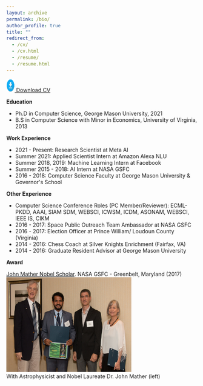 ```yaml
---
layout: archive
permalink: /bio/
author_profile: true
title: ""
redirect_from: 
  - /cv/
  - /cv.html
  - /resume/
  - /resume.html
---
```

[<img src='/images/download2.png' width="22" height="35"> Download CV](http://jitinkrishnan.github.io/files/Krishnan_CV.pdf)


**Education**

* Ph.D in Computer Science, George Mason University, 2021
* B.S in Computer Science with Minor in Economics, University of Virginia, 2013


**Work Experience**

* 2021 - Present: Research Scientist at Meta AI
* Summer 2021: Applied Scientist Intern at Amazon Alexa NLU
* Summer 2018, 2019: Machine Learning Intern at Facebook
* Summer 2015 - 2018: AI Intern at NASA GSFC
* 2016 - 2018: Computer Science Faculty at George Mason University & Governor's School


**Other Experience**

* Computer Science Conference Roles (PC Member/Reviewer): ECML-PKDD, AAAI, SIAM SDM, WEBSCI, ICWSM, ICDM, ASONAM, WEBSCI, IEEE IS, CIKM
* 2016 - 2017: Space Public Outreach Team Ambassador at NASA GSFC
* 2016 - 2017: Election Officer at Prince William/ Loudoun County (Virginia)
* 2014 - 2016: Chess Coach at Silver Knights Enrichment (Fairfax, VA)
* 2014 - 2016: Graduate Resident Advisor at George Mason University



**Award**

[John Mather Nobel Scholar](https://spacegrant.org/programs/john-mather/john-mather-2017/). NASA GSFC - Greenbelt, Maryland (2017)\
<img src='/images/jmns.jpg' width="330" height="250">\
With Astrophysicist and Nobel Laureate Dr. John Mather (left)

